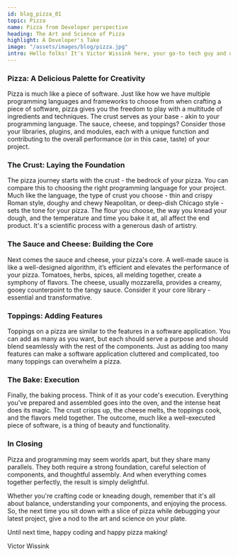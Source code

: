 ```yaml
---
id: blog_pizza_01
topic: Pizza
name: Pizza from Developer perspective
heading: The Art and Science of Pizza
highlight: A Developer's Take
image: "/assets/images/blog/pizza.jpg"
intro: Hello folks! It's Victor Wissink here, your go-to tech guy and devoted pizza aficionado. When I'm not elbow-deep in code, you can often find me in the kitchen, exploring my passion for creating the perfect pizza. In today's post, I'll be guiding you through the art and science of making a pizza that will not only satisfy your taste buds but also your intellectual curiosity.
---
```




### Pizza: A Delicious Palette for Creativity

Pizza is much like a piece of software. Just like how we have multiple programming languages and frameworks to choose from when crafting a piece of software, pizza gives you the freedom to play with a multitude of ingredients and techniques. The crust serves as your base - akin to your programming language. The sauce, cheese, and toppings? Consider those your libraries, plugins, and modules, each with a unique function and contributing to the overall performance (or in this case, taste) of your project.

### The Crust: Laying the Foundation

The pizza journey starts with the crust - the bedrock of your pizza. You can compare this to choosing the right programming language for your project. Much like the language, the type of crust you choose - thin and crispy Roman style, doughy and chewy Neapolitan, or deep-dish Chicago style - sets the tone for your pizza. The flour you choose, the way you knead your dough, and the temperature and time you bake it at, all affect the end product. It's a scientific process with a generous dash of artistry.

### The Sauce and Cheese: Building the Core

Next comes the sauce and cheese, your pizza's core. A well-made sauce is like a well-designed algorithm, it’s efficient and elevates the performance of your pizza. Tomatoes, herbs, spices, all melding together, create a symphony of flavors. The cheese, usually mozzarella, provides a creamy, gooey counterpoint to the tangy sauce. Consider it your core library - essential and transformative.

### Toppings: Adding Features

Toppings on a pizza are similar to the features in a software application. You can add as many as you want, but each should serve a purpose and should blend seamlessly with the rest of the components. Just as adding too many features can make a software application cluttered and complicated, too many toppings can overwhelm a pizza.

### The Bake: Execution

Finally, the baking process. Think of it as your code's execution. Everything you've prepared and assembled goes into the oven, and the intense heat does its magic. The crust crisps up, the cheese melts, the toppings cook, and the flavors meld together. The outcome, much like a well-executed piece of software, is a thing of beauty and functionality.

### In Closing

Pizza and programming may seem worlds apart, but they share many parallels. They both require a strong foundation, careful selection of components, and thoughtful assembly. And when everything comes together perfectly, the result is simply delightful.

Whether you're crafting code or kneading dough, remember that it's all about balance, understanding your components, and enjoying the process. So, the next time you sit down with a slice of pizza while debugging your latest project, give a nod to the art and science on your plate.

Until next time, happy coding and happy pizza making!

Victor Wissink